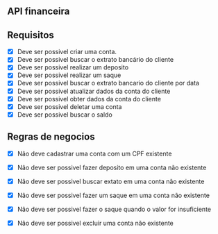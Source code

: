 ## API financeira

## Requisitos

- [X] Deve ser possivel criar uma conta.
- [X] Deve ser possivel buscar o extrato bancário do cliente
- [X] Deve ser possivel realizar um deposito
- [X] Deve ser possivel realizar um saque
- [X] Deve ser possivel buscar o extrato bancario do cliente por data
- [X] Deve ser possivel atualizar dados da conta do cliente
- [X] Deve ser possivel obter dados da conta do cliente
- [X] Deve ser possivel deletar uma conta
- [X] Deve ser possivel buscar o saldo 

## Regras de negocios

- [X] Não deve cadastrar uma conta com um CPF existente
- [X] Não deve ser possivel fazer deposito em uma conta não existente 
- [X] Não deve ser possivel buscar extato em uma conta não existente
- [X] Não deve ser possivel fazer um saque em uma conta não existente
- [X] Não deve ser possivel fazer o saque quando o valor for insuficiente
- [X] Não deve ser possivel excluir uma conta não existente

